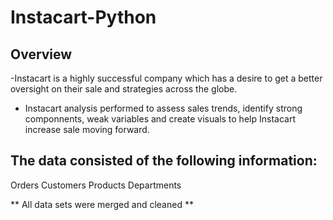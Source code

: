 # Instacart-Python

## Overview

-Instacart is a highly successful company which has a desire to get a better oversight on their sale and strategies across the globe.

- Instacart analysis performed to assess sales trends, identify strong componnents, weak variables and create visuals to help Instacart increase sale moving forward.

## The data consisted of the following information:

Orders
Customers
Products
Departments

** All data sets were merged and cleaned **
